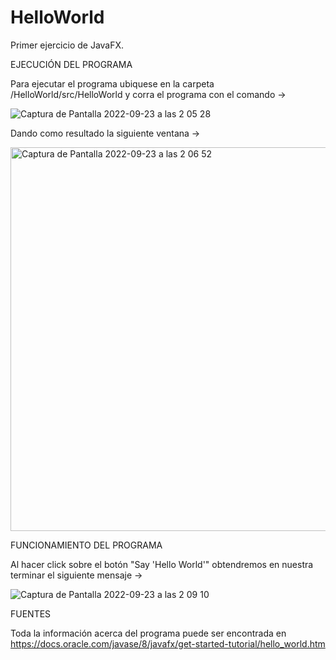 # HelloWorld

Primer ejercicio de JavaFX.

EJECUCIÓN DEL PROGRAMA

Para ejecutar el programa ubiquese en la carpeta /HelloWorld/src/HelloWorld y corra el programa con el comando -> 

![Captura de Pantalla 2022-09-23 a las 2 05 28](https://user-images.githubusercontent.com/114193449/191871500-f7a086fb-08c9-4057-8c3e-8a5970dca9bf.png)

Dando como resultado la siguiente ventana ->

<img width="614" alt="Captura de Pantalla 2022-09-23 a las 2 06 52" src="https://user-images.githubusercontent.com/114193449/191871607-21766e72-e6dd-4d7f-a63f-9517cd0d96a1.png">

FUNCIONAMIENTO DEL PROGRAMA

Al hacer click sobre el botón "Say 'Hello World'" obtendremos en nuestra terminar el siguiente mensaje -> 

![Captura de Pantalla 2022-09-23 a las 2 09 10](https://user-images.githubusercontent.com/114193449/191871794-82c97d21-771a-4720-bba3-d207af3d16df.png)

FUENTES

Toda la información acerca del programa puede ser encontrada en https://docs.oracle.com/javase/8/javafx/get-started-tutorial/hello_world.htm
